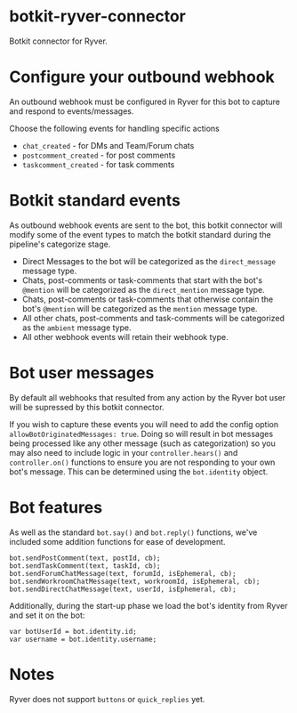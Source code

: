 botkit-ryver-connector
===================

Botkit connector for Ryver.

# Configure your outbound webhook

An outbound webhook must be configured in Ryver for this bot to capture and respond to events/messages. 

Choose the following events for handling specific actions

- `chat_created` - for DMs and Team/Forum chats
- `postcomment_created` - for post comments
- `taskcomment_created` - for task comments

# Botkit standard events

As outbound webhook events are sent to the bot, this botkit connector will modify some of the event types to match the botkit standard during the pipeline's categorize stage.

- Direct Messages to the bot will be categorized as the `direct_message` message type.
- Chats, post-comments or task-comments that start with the bot's `@mention` will be categorized as the `direct_mention` message type.
- Chats, post-comments or task-comments that otherwise contain the bot's `@mention` will be categorized as the `mention` message type.
- All other chats, post-comments and task-comments will be categorized as the `ambient` message type.
- All other webhook events will retain their webhook type. 

# Bot user messages

By default all webhooks that resulted from any action by the Ryver bot user will be supressed by this botkit connector.

If you wish to capture these events you will need to add the config option `allowBotOriginatedMessages: true`.
Doing so will result in bot messages being processed like any other message (such as categorization) so you may also need to include logic in your `controller.hears()` and `controller.on()` functions to ensure you are not responding to your own bot's message. This can be determined using the `bot.identity` object.

# Bot features

As well as the standard `bot.say()` and `bot.reply()` functions, we've included some addition functions for ease of development.

```
bot.sendPostComment(text, postId, cb);
bot.sendTaskComment(text, taskId, cb);
bot.sendForumChatMessage(text, forumId, isEphemeral, cb);
bot.sendWorkroomChatMessage(text, workroomId, isEphemeral, cb);
bot.sendDirectChatMessage(text, userId, isEphemeral, cb);
```

Additionally, during the start-up phase we load the bot's identity from Ryver and set it on the bot:

```
var botUserId = bot.identity.id;
var username = bot.identity.username;
```

# Notes

Ryver does not support `buttons` or `quick_replies` yet.
